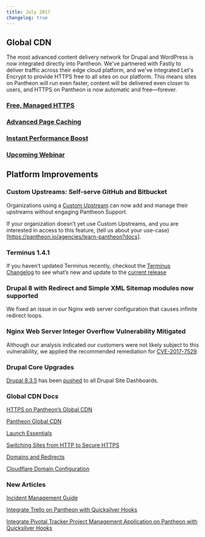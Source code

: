 ```yaml
---
title: July 2017
changelog: true
---
```


## Global CDN
The most advanced content delivery network for Drupal and WordPress is now integrated directly into Pantheon. We've partnered with Fastly to deliver traffic across their edge cloud platform, and we've integrated Let's Encrypt to provide HTTPS free to all sites on our platform. This means sites on Pantheon will run even faster, content will be delivered even closer to users, and HTTPS on Pantheon is now automatic and free—forever.

### [Free, Managed HTTPS](https://pantheon.io/features/managed-https)
### [Advanced Page Caching](https://pantheon.io/features/advanced-caching)
### [Instant Performance Boost](https://pantheon.io/features/global-cdn)
### [Upcoming Webinar](https://pantheon.io/resources/global-cdn-webinar)
## Platform Improvements
### Custom Upstreams: Self-serve GitHub and Bitbucket
Organizations using a [Custom Upstream](/docs/custom-upstream) can now add and manage their upstreams without engaging Pantheon Support.

If your organization doesn’t yet use Custom Upstreams, and you are interested in access to this feature, (tell us about your use-case)[https://pantheon.io/agencies/learn-pantheon?docs].

### Terminus 1.4.1
If you haven’t updated Terminus recently, checkout the [Terminus Changelog](https://pantheon.io/docs/terminus/updates/#changelog) to see what’s new and update to the [current release](https://pantheon.io/docs/terminus/updates/#update-to-the-current-release-)
### Drupal 8 with Redirect and Simple XML Sitemap modules now supported
We fixed an issue in our Nginx web server configuration that causes infinite redirect loops.
### Nginx Web Server Integer Overflow Vulnerability Mitigated
Although our analysis indicated our customers were not likely subject to this vulnerability, we applied the recommended remediation for [CVE-2017-7529](https://cve.mitre.org/cgi-bin/cvename.cgi?name=CVE-2017-7529).

### Drupal Core Upgrades
[Drupal 8.3.5](https://www.drupal.org/project/drupal/releases/8.3.5) has been [pushed](https://github.com/pantheon-systems/drops-8/pull/190/commits/5736e0c6dde418547ed95f61ac6b479d7ae17146) to all Drupal Site Dashboards.
### Global CDN Docs
[HTTPS on Pantheon’s Global CDN](https://pantheon.io/docs/https/)

[Pantheon Global CDN](https://pantheon.io/docs/global-cdn/)

[Launch Essentials](https://pantheon.io/docs/guides/launch)

[Switching Sites from HTTP to Secure HTTPS](https://pantheon.io/docs/http-to-https/)

[Domains and Redirects](https://pantheon.io/docs/domains/)

[Cloudflare Domain Configuration](https://pantheon.io/docs/cloudflare/)

### New Articles
[Incident Management Guide](https://pantheon.io/docs/guides/pagerduty/)

[Integrate Trello on Pantheon with Quicksilver Hooks](https://pantheon.io/docs/guides/trello/)

[Integrate Pivotal Tracker Project Management Application on Pantheon with Quicksilver Hooks](https://pantheon.io/docs/guides/pivotal-tracker/)
